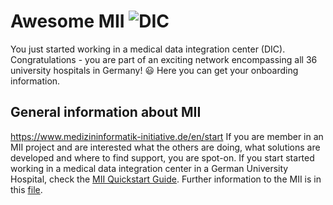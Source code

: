 # Awesome MII ![DIC](https://github.com/medizininformatik-initiative/BaseTRACE/assets/145696408/2b244e69-661f-4407-ae8d-724d790f70b3)

You just started working in a medical data integration center (DIC). Congratulations - you are part of an exciting network encompassing all 36 university hospitals in Germany! 😃
Here you can get your onboarding information.
## General information about MII
https://www.medizininformatik-initiative.de/en/start
If you are member in an MII project and are interested what the others are doing, what solutions are developed and where to find support, you are spot-on. 
If you start started working in a medical data integration center in a German University Hospital, check the [MII Quickstart Guide](./mii-quickstart.md). Further information to the MII is in this [file](./MII_Information.md).
